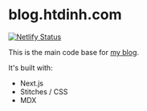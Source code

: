 # blog.htdinh.com

[![Netlify Status](https://api.netlify.com/api/v1/badges/1cd594e1-9040-4c6f-85f3-836cd56eb214/deploy-status)](https://app.netlify.com/sites/htdinh/deploys)


This is the main code base for [my blog](https://htdinh.netlify.app).

It's built with:

- Next.js
- Stitches / CSS
- MDX

